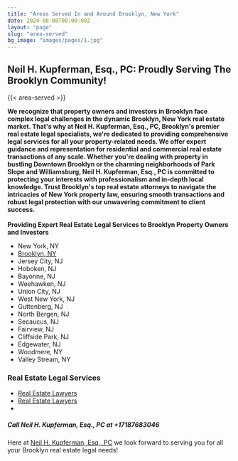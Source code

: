 ```yaml
---
title: "Areas Served In and Around Brooklyn, New York"
date: 2024-08-08T00:00:00Z
layout: "page"
slug: "area-served"
bg_image: "images/pages/1.jpg"
---
```


## Neil H. Kupferman, Esq., PC: Proudly Serving The Brooklyn Community!

{{< area-served >}}

**We recognize that property owners and investors in Brooklyn face complex legal challenges in the dynamic Brooklyn, New York real estate market. That's why at Neil H. Kupferman, Esq., PC, Brooklyn's premier real estate legal specialists, we're dedicated to providing comprehensive legal services for all your property-related needs. We offer expert guidance and representation for residential and commercial real estate transactions of any scale. Whether you're dealing with property in bustling Downtown Brooklyn or the charming neighborhoods of Park Slope and Williamsburg, Neil H. Kupferman, Esq., PC is committed to protecting your interests with professionalism and in-depth local knowledge. Trust Brooklyn's top real estate attorneys to navigate the intricacies of New York property law, ensuring smooth transactions and robust legal protection with our unwavering commitment to client success.**\
<br>
**Providing Expert Real Estate Legal Services to Brooklyn Property Owners and Investors**

- New York, NY
- [Brooklyn, NY](/brooklyn-new-york/)
- Jersey City, NJ
- Hoboken, NJ
- Bayonne, NJ
- Weehawken, NJ
- Union City, NJ
- West New York, NJ
- Guttenberg, NJ
- North Bergen, NJ
- Secaucus, NJ
- Fairview, NJ
- Cliffside Park, NJ
- Edgewater, NJ
- Woodmere, NY
- Valley Stream, NY


### **Real Estate Legal Services**

- [Real Estate Lawyers](/)
- [Real Estate Lawyers](/)
- 

##### **Call Neil H. Kupferman, Esq., PC at +17187683046**

Here at [Neil H. Kupferman, Esq., PC](/) we look forward to serving you for all your Brooklyn real estate legal needs!
